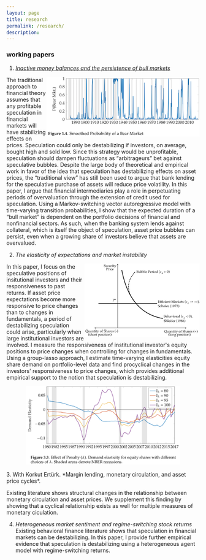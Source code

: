 ```yaml
---
layout: page
title: research
permalink: /research/
description: 
---
```


### working papers

1. [*Inactive money balances and the persistence of bull markets*](https://drive.google.com/file/d/1ZteOGfCt_-VXa2qAfsjicXbliVqRMG8v/view?usp=sharing)

<img align="right" src="/assets/img/BearProb1.png" width="400" height="156">

The traditional approach to financial theory assumes that any profitable speculation in financial markets will have stabilizing effects on prices.  Speculation could only be destabilizing if investors, on average, bought high and sold low. Since this strategy would be unprofitable, speculation should dampen fluctuations as “arbitrageurs” bet against speculative bubbles. Despite the large body of theoretical and empirical work in favor of the idea that speculation has destabilizing effects on asset prices, the “traditional view” has still been used to argue that bank lending for the speculative purchase of assets will reduce price volatility. In this paper, I argue that financial intermediaries play a role in perpetuating periods of overvaluation through the extension of credit used for speculation. Using a Markov-switching vector autoregressive model with time-varying transition probabilities, I show that the expected duration of a “bull market” is dependent on the portfolio decisions of financial and nonfinancial sectors. As such, when the banking system lends against collateral, which is itself the object of speculation, asset price bubbles can persist, even when a growing share of investors believe that assets are overvalued.

2. *The elasticity of expectations and market instability*
<img align="right" src="/assets/img/SecurityDemand.png" width="300" height="192">
In this paper, I focus on the speculative positions of insitutional investors and their responsiveness to past returns. If asset price expectations become more responsive to price changes than to changes in fundamentals, a period of destabilizing speculation could arise, particularly when large institutional investors are involved. I measure the responsiveness of institutional investor's equity positions to price changes when controlling for changes in fundamentals. Using a group-lasso approach, I estimate time-varying elasticities equity share demand on portfolio-level data and find procyclical changes in the investors' responsiveness to price changes, which provides additional empirical support to the notion that speculation is destabilizing.

<p align="center">
<img src="/assets/img/TVElasticity.png" width="400" height="205">
 </p>
3. With Korkut Ert&uuml;rk. *Margin lending, monetary circulation, and asset price cycles*.

Existing literature shows structural changes in the relationship between monetary circulation and asset prices. We supplement this finding by showing that a cyclical relationship exists as well for multiple measures of monetary ciculation.

4. *Heterogeneous market sentiment and regime-switching stock returns* 
Existing behavioral finance literature shows that speculation in financial markets can be destabilizing. In this paper, I provide further empirical evidence that speculation is destabilizing using a heterogeneous agent model with regime-switching returns.
